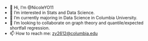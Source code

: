 - 👋 Hi, I’m @NicoleYO11
- 👀 I’m interested in Stats and Data Science.
- 🌱 I’m currently majoring in Data Science in Columbia University. 
- 💞️ I’m looking to collaborate on graph theory and quantile/expected shortfall regression.
- 📫 How to reach me: zy2612@columbia.edu

<!---
NicoleYO11/NicoleYO11 is a ✨ special ✨ repository because its `README.md` (this file) appears on your GitHub profile.
You can click the Preview link to take a look at your changes.
--->

